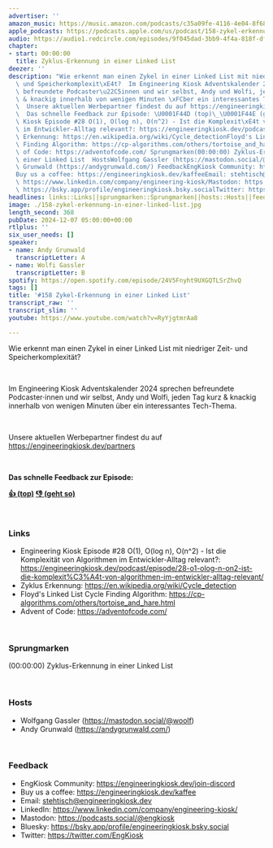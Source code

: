 ```yaml
---
advertiser: ''
amazon_music: https://music.amazon.com/podcasts/c35a09fe-4116-4e04-8f68-77d61b112e46/episodes/a6d6d2c6-b756-46ff-ada5-e0a14e1779f0/engineering-kiosk-158-zykel-erkennung-in-einer-linked-list
apple_podcasts: https://podcasts.apple.com/us/podcast/158-zykel-erkennung-in-einer-linked-list/id1603082924?i=1000679551386&uo=4
audio: https://audio1.redcircle.com/episodes/9f045dad-3bb9-4f4a-818f-df636194fc74/stream.mp3
chapter:
- start: 00:00:00
  title: Zyklus-Erkennung in einer Linked List
deezer: ''
description: "Wie erkennt man einen Zykel in einer Linked List mit niedriger Zeit-\
  \ und Speicherkomplexit\xE4t?  Im Engineering Kiosk Adventskalender 2024 sprechen\
  \ befreundete Podcaster\u22C5innen und wir selbst, Andy und Wolfi, jeden Tag kurz\
  \ & knackig innerhalb von wenigen Minuten \xFCber ein interessantes Tech-Thema.\
  \  Unsere aktuellen Werbepartner findest du auf https://engineeringkiosk.dev/partners\
  \  Das schnelle Feedback zur Episode: \U0001F44D (top)\_\U0001F44E (geht so)  LinksEngineering\
  \ Kiosk Episode #28 O(1), O(log n), O(n^2) - Ist die Komplexit\xE4t von Algorithmen\
  \ im Entwickler-Alltag relevant?: https://engineeringkiosk.dev/podcast/episode/28-o1-olog-n-on2-ist-die-komplexit%C3%A4t-von-algorithmen-im-entwickler-alltag-relevant/Zyklus\
  \ Erkennung: https://en.wikipedia.org/wiki/Cycle_detectionFloyd's Linked List Cycle\
  \ Finding Algorithm: https://cp-algorithms.com/others/tortoise_and_hare.htmlAdvent\
  \ of Code: https://adventofcode.com/ Sprungmarken(00:00:00) Zyklus-Erkennung in\
  \ einer Linked List  HostsWolfgang Gassler (https://mastodon.social/@woolf)Andy\
  \ Grunwald (https://andygrunwald.com/) FeedbackEngKiosk Community: https://engineeringkiosk.dev/join-discord\_\
  Buy us a coffee: https://engineeringkiosk.dev/kaffeeEmail: stehtisch@engineeringkiosk.devLinkedIn:\
  \ https://www.linkedin.com/company/engineering-kiosk/Mastodon: https://podcasts.social/@engkioskBluesky:\
  \ https://bsky.app/profile/engineeringkiosk.bsky.socialTwitter: https://twitter.com/EngKiosk"
headlines: links::Links||sprungmarken::Sprungmarken||hosts::Hosts||feedback::Feedback
image: ./158-zykel-erkennung-in-einer-linked-list.jpg
length_second: 368
pubDate: 2024-12-07 05:00:00+00:00
rtlplus: ''
six_user_needs: []
speaker:
- name: Andy Grunwald
  transcriptLetter: A
- name: Wolfi Gassler
  transcriptLetter: B
spotify: https://open.spotify.com/episode/24V5Fnyht9UXGQTLSrZhvQ
tags: []
title: '#158 Zykel-Erkennung in einer Linked List'
transcript_raw: ''
transcript_slim: ''
youtube: https://www.youtube.com/watch?v=RyYjgtmrAa8

---
```

<p>Wie erkennt man einen Zykel in einer Linked List mit niedriger Zeit- und Speicherkomplexität?</p><p><br></p><p>Im Engineering Kiosk Adventskalender 2024 sprechen befreundete Podcaster⋅innen und wir selbst, Andy und Wolfi, jeden Tag kurz &amp; knackig innerhalb von wenigen Minuten über ein interessantes Tech-Thema.</p><p><br></p><p>Unsere aktuellen Werbepartner findest du auf <a href="https://engineeringkiosk.dev/partners">https://engineeringkiosk.dev/partners</a></p><p><br></p><p><strong>Das schnelle Feedback zur Episode:</strong></p><p><a href="https://api.openpodcast.dev/feedback/158/upvote" rel="nofollow"><strong>👍 (top)</strong></a><strong> </strong><a href="https://api.openpodcast.dev/feedback/158/downvote" rel="nofollow"><strong>👎 (geht so)</strong></a></p><p><br></p><h3 id="links">Links</h3><ul><li>Engineering Kiosk Episode #28 O(1), O(log n), O(n^2) - Ist die Komplexität von Algorithmen im Entwickler-Alltag relevant?: <a href="https://engineeringkiosk.dev/podcast/episode/28-o1-olog-n-on2-ist-die-komplexit%C3%A4t-von-algorithmen-im-entwickler-alltag-relevant/">https://engineeringkiosk.dev/podcast/episode/28-o1-olog-n-on2-ist-die-komplexit%C3%A4t-von-algorithmen-im-entwickler-alltag-relevant/</a></li><li>Zyklus Erkennung: <a href="https://en.wikipedia.org/wiki/Cycle_detection" rel="nofollow">https://en.wikipedia.org/wiki/Cycle_detection</a></li><li>Floyd&#39;s Linked List Cycle Finding Algorithm: <a href="https://cp-algorithms.com/others/tortoise_and_hare.html" rel="nofollow">https://cp-algorithms.com/others/tortoise_and_hare.html</a></li><li>Advent of Code: <a href="https://adventofcode.com/" rel="nofollow">https://adventofcode.com/</a></li></ul><p><br></p><h3 id="sprungmarken">Sprungmarken</h3><p>(00:00:00) Zyklus-Erkennung in einer Linked List</p><p><br></p><h3 id="hosts">Hosts</h3><ul><li>Wolfgang Gassler (<a href="https://mastodon.social/@woolf" rel="nofollow">https://mastodon.social/@woolf</a>)</li><li>Andy Grunwald (<a href="https://andygrunwald.com/" rel="nofollow">https://andygrunwald.com/</a>)</li></ul><p><br></p><h3 id="feedback">Feedback</h3><ul><li>EngKiosk Community: <a href="https://engineeringkiosk.dev/join-discord">https://engineeringkiosk.dev/join-discord</a> </li><li>Buy us a coffee: <a href="https://engineeringkiosk.dev/kaffee">https://engineeringkiosk.dev/kaffee</a></li><li>Email: <a href="mailto:stehtisch@engineeringkiosk.dev" rel="nofollow">stehtisch@engineeringkiosk.dev</a></li><li>LinkedIn: <a href="https://www.linkedin.com/company/engineering-kiosk/" rel="nofollow">https://www.linkedin.com/company/engineering-kiosk/</a></li><li>Mastodon: <a href="https://podcasts.social/@engkiosk" rel="nofollow">https://podcasts.social/@engkiosk</a></li><li>Bluesky: <a href="https://bsky.app/profile/engineeringkiosk.bsky.social" rel="nofollow">https://bsky.app/profile/engineeringkiosk.bsky.social</a></li><li>Twitter: <a href="https://twitter.com/EngKiosk" rel="nofollow">https://twitter.com/EngKiosk</a></li></ul>